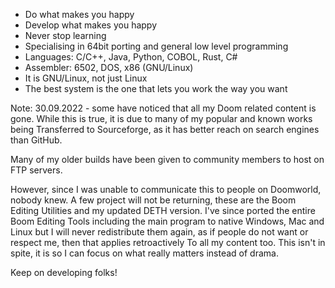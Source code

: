 - Do what makes you happy
- Develop what makes you happy
- Never stop learning
- Specialising in 64bit porting and general low level programming
- Languages: C/C++, Java, Python, COBOL, Rust, C#
- Assembler: 6502, DOS, x86 (GNU/Linux)
- It is GNU/Linux, not just Linux
- The best system is the one that lets you work the way you want

Note: 30.09.2022 - some have noticed that all my Doom related content is gone.
While this is true, it is due to many of my popular and known works being
Transferred to Sourceforge, as it has better reach on search engines than GitHub.

Many of my older builds have been given to community members to host on FTP servers.

However, since I was unable to communicate this to people on Doomworld, nobody knew.
A few project will not be returning, these are the Boom Editing Utilities and my updated DETH version.
I've since ported the entire Boom Editing Tools including the main program to native Windows, Mac and Linux
but I will never redistribute them again, as if people do not want or respect me, then that applies retroactively
To all my content too.  This isn't in spite, it is so I can focus on what really matters instead of drama.

Keep on developing folks!
